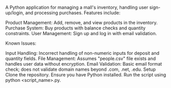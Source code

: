 A Python application for managing a mall's inventory, handling user sign-up/login, and processing purchases. Features include:

Product Management: Add, remove, and view products in the inventory.
Purchase System: Buy products with balance checks and quantity constraints.
User Management: Sign up and log in with email validation.

Known Issues:

Input Handling: Incorrect handling of non-numeric inputs for deposit and quantity fields.
File Management: Assumes "people.csv" file exists and handles user data without encryption.
Email Validation: Basic email format check; does not validate domain names beyond .com, .net, .edu.
Setup
Clone the repository.
Ensure you have Python installed.
Run the script using python <script_name>.py.
